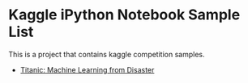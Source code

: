 # Kaggle iPython Notebook Sample List

This is a project that contains kaggle competition samples.

- [Titanic: Machine Learning from Disaster](https://www.kaggle.com/c/titanic)